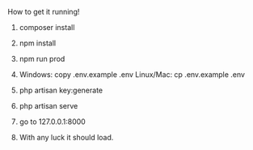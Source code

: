 How to get it running!

1. composer install
2. npm install
3. npm run prod

4. Windows: copy .env.example .env
   Linux/Mac: cp .env.example .env

5. php artisan key:generate
6. php artisan serve
7. go to 127.0.0.1:8000
8. With any luck it should load.
